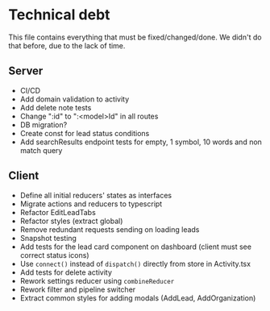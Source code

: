 # Technical debt
This file contains everything that must be fixed/changed/done. We didn't do that before, due to the lack of time.
## Server
- CI/CD
- Add domain validation to activity
- Add delete note tests
- Change ":id" to ":\<model>Id" in all routes   
- DB migration?
- Create const for lead status conditions
- Add searchResults endpoint tests for empty, 1 symbol, 10 words and non match query 
## Client
- Define all initial reducers' states as interfaces
- Migrate actions and reducers to typescript
- Refactor EditLeadTabs
- Refactor styles (extract global)
- Remove redundant requests sending on loading leads
- Snapshot testing
- Add tests for the lead card component on dashboard (client must see correct status icons)
- Use `connect()` instead of `dispatch()` directly from store in Activity.tsx
- Add tests for delete activity
- Rework settings reducer using `combineReducer`
- Rework filter and pipeline switcher
- Extract common styles for adding modals (AddLead, AddOrganization)
